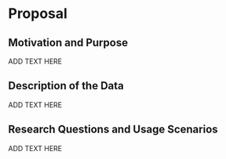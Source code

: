 # Proposal

## Motivation and Purpose

ADD TEXT HERE

## Description of the Data

ADD TEXT HERE

## Research Questions and Usage Scenarios

ADD TEXT HERE
